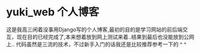 # yuki_web 个人博客
这是我高三闲着没事用Django写的个人博客,最初的目的是学习网站的前后端交互，现在目的已经完成了,本来想着放到网上测试来着..结果到最后也没能放到公网上..
代码虽然是三流的技术，不过新手入门的话我还是比较推荐参考一下的 ^ ^
